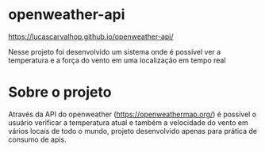 # openweather-api

https://lucascarvalhop.github.io/openweather-api/

Nesse projeto foi desenvolvido um sistema onde é possível ver a temperatura e a força do vento em uma localização em tempo real

# Sobre o projeto
Através da API do openweather (https://openweathermap.org/) é possível o usuário verificar a temperatura atual e também a velocidade do vento em vários locais
de todo o mundo, projeto desenvolvido apenas para prática de consumo de apis.
